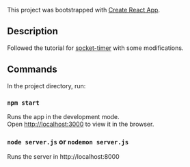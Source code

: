 This project was bootstrapped with [Create React App](https://github.com/facebook/create-react-app).

## Description
Followed the tutorial for [socket-timer](https://medium.com/dailyjs/combining-react-with-socket-io-for-real-time-goodness-d26168429a34) with some modifications.<br>

## Commands

In the project directory, run:

### `npm start`

Runs the app in the development mode.<br>
Open [http://localhost:3000](http://localhost:3000) to view it in the browser.

### `node server.js` or `nodemon server.js`

Runs the server in http://localhost:8000
